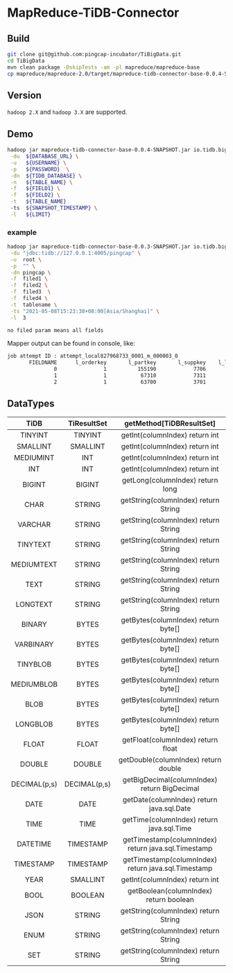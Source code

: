 # MapReduce-TiDB-Connector

## Build

```bash
git clone git@github.com:pingcap-incubator/TiBigData.git
cd TiBigData
mvn clean package -DskipTests -am -pl mapreduce/mapreduce-base
cp mapreduce/mapreduce-2.0/target/mapreduce-tidb-connector-base-0.0.4-SNAPSHOT.jar ${HOME}/lib
```

## Version

`hadoop 2.X` and `hadoop 3.X` are supported.


## Demo

```bash
hadoop jar mapreduce-tidb-connector-base-0.0.4-SNAPSHOT.jar io.tidb.bigdata.mapreduce.tidb.examples.TiDBMapreduceDemo  \
 -du  ${DATABASE_URL} \
 -u   ${USERNAME} \
 -p   ${PASSWORD}  \
 -dn  ${TIDB_DATABASE} \
 -n   ${TABLE_NAME} \
 -f   ${FIELD1} \
 -f   ${FIELD2} \
 -t   ${TABLE_NAME}
 -ts  ${SNAPSHOT_TIMESTAMP} \
 -l   ${LIMIT} 
```
### example

```bash
hadoop jar mapreduce-tidb-connector-base-0.0.3-SNAPSHOT.jar io.tidb.bigdata.mapreduce.tidb.example.TiDBMapreduceDemo \
 -du "jdbc:tidb://127.0.0.1:4005/pingcap" \
 -u  root \
 -p  "" \
 -dn pingcap \
 -f  filed1 \
 -f  filed2 \
 -f  filed3  \
 -f  filed4 \
 -t  tablename \
 -ts "2021-05-08T15:23:38+08:00[Asia/Shanghai]" \
 -l  3

no filed param means all fields
```

Mapper output can be found in console, like:

```bash
job attempt ID : attempt_local827968733_0001_m_000003_0
       FIELDNAME      l_orderkey       l_partkey       l_suppkey    l_linenumber
               0               1          155190            7706               1
               1               1           67310            7311               2
               2               1           63700            3701               3
```

## DataTypes

|    TiDB    |     TiResultSet       |     getMethod[TiDBResultSet]                            |   
| :--------: | :-------------------: | :-----------------------------------------------------: |   
|  TINYINT   |  TINYINT              |  getInt(columnIndex)         return int                 |   
|  SMALLINT  | SMALLINT              |  getInt(columnIndex)         return int                 |   
| MEDIUMINT  |    INT                |  getInt(columnIndex)         return int                 |   
|    INT     |    INT                |  getInt(columnIndex)         return int                 |   
|   BIGINT   |  BIGINT               |  getLong(columnIndex)        return long                |   
|    CHAR    |  STRING               |  getString(columnIndex)      return String              |   
|  VARCHAR   |  STRING               |  getString(columnIndex)      return String              |   
|  TINYTEXT  |  STRING               |  getString(columnIndex)      return String              |   
| MEDIUMTEXT |  STRING               |  getString(columnIndex)      return String              |   
|    TEXT    |  STRING               |  getString(columnIndex)      return String              |   
|  LONGTEXT  |  STRING               |  getString(columnIndex)      return String              |   
|   BINARY   |   BYTES               |  getBytes(columnIndex)       return byte[]              |   
| VARBINARY  |   BYTES               |  getBytes(columnIndex)       return byte[]              |   
|  TINYBLOB  |   BYTES               |  getBytes(columnIndex)       return byte[]              |   
| MEDIUMBLOB |   BYTES               |  getBytes(columnIndex)       return byte[]              |   
|    BLOB    |   BYTES               |  getBytes(columnIndex)       return byte[]              |   
|  LONGBLOB  |   BYTES               |  getBytes(columnIndex)       return byte[]              |   
|   FLOAT    |   FLOAT               |  getFloat(columnIndex)       return float               |   
|   DOUBLE   |  DOUBLE               |  getDouble(columnIndex)      return double              |   
| DECIMAL(p,s) |  DECIMAL(p,s)       |  getBigDecimal(columnIndex)  return BigDecimal          |   
|    DATE    |   DATE                |  getDate(columnIndex)        return java.sql.Date       |   
|    TIME    |   TIME                |  getTime(columnIndex)        return java.sql.Time       |   
|  DATETIME  | TIMESTAMP             |  getTimestamp(columnIndex)   return java.sql.Timestamp  |   
| TIMESTAMP  | TIMESTAMP             |  getTimestamp(columnIndex)   return java.sql.Timestamp  |   
|    YEAR    | SMALLINT              |  getInt(columnIndex)         return int                 |   
|    BOOL    |  BOOLEAN              |  getBoolean(columnIndex)     return boolean             |   
|    JSON    |  STRING               |  getString(columnIndex)      return String              |   
|    ENUM    |  STRING               |  getString(columnIndex)      return String              |   
|    SET     |  STRING               |  getString(columnIndex)      return String              |   
